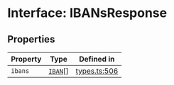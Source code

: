 # Interface: IBANsResponse

## Properties

| Property | Type | Defined in |
| ------ | ------ | ------ |
| `ibans` | [`IBAN`](/docs/packages/sdk/interfaces/IBAN.md)[] | [types.ts:506](https://github.com/monerium/js-monorepo/blob/main/packages/sdk/src/types.ts#L506) |
